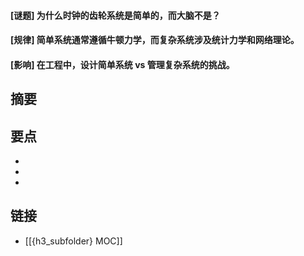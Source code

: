 #### [谜题] 为什么时钟的齿轮系统是简单的，而大脑不是？


#### [规律] 简单系统通常遵循牛顿力学，而复杂系统涉及统计力学和网络理论。


#### [影响] 在工程中，设计简单系统 vs 管理复杂系统的挑战。


## 摘要


## 要点

- 
- 
- 

## 链接

- [[{h3_subfolder} MOC]]
